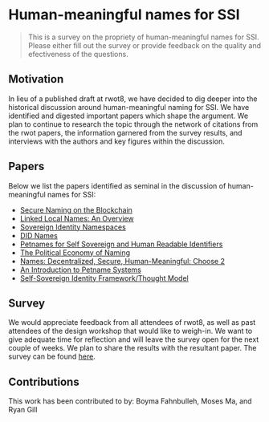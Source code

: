 # Human-meaningful names for SSI
> This is a survey on the propriety of human-meaningful names for SSI.
Please either fill out the survey or provide feedback on the quality
and efectiveness of the questions.

## Motivation
In lieu of a published draft at rwot8, we have decided to dig deeper into
the historical discussion around human-meaningful naming for SSI. We have
identified and digested important papers which shape the argument. We plan
to continue to research the topic through the network of citations from the
rwot papers, the information garnered from the survey results, and interviews
with the authors and key figures within the discussion.

## Papers
Below we list the papers identified as seminal in the discussion of
human-meaningful names for SSI:
- [Secure Naming on the Blockchain][1]
- [Linked Local Names: An Overview][2]
- [Sovereign Identity Namespaces][3]
- [DID Names][4]
- [Petnames for Self Sovereign and Human Readable Identifiers][5]
- [The Political Economy of Naming][6]
- [Names: Decentralized, Secure, Human-Meaningful: Choose 2][7]
- [An Introduction to Petname Systems][8]
- [Self-Sovereign Identity Framework/Thought Model][9]

## Survey
We would appreciate feedback from all attendees of rwot8, as well as past
attendees of the design workshop that would like to weigh-in. We want to
give adequate time for reflection and will leave the survey open for the
next couple of weeks. We plan to share the results with the resultant
paper. The survey can be found [here][survey].

## Contributions
This work has been contributed to by: Boyma Fahnbulleh, Moses Ma, and Ryan Gill

[1]: https://github.com/WebOfTrustInfo/rwot1-sf/blob/master/topics-and-advance-readings/Secure-Naming-on-the-Blockchain.md
[2]: https://github.com/WebOfTrustInfo/rwot1-sf/blob/master/topics-and-advance-readings/linked-local-names.md
[3]: https://github.com/WebOfTrustInfo/rwot2-id2020/blob/master/topics-and-advance-readings/SovereignIdentityNamespaces.pdf
[4]: https://github.com/WebOfTrustInfo/rwot4-paris/blob/master/topics-and-advance-readings/did-names.md
[5]: https://github.com/WebOfTrustInfo/rwot6-santabarbara/blob/master/topics-and-advance-readings/petnames.md
[6]: https://github.com/WebOfTrustInfo/rwot7-toronto/blob/master/topics-and-advance-readings/political-economy-of-naming.md
[7]: https://web.archive.org/web/20060112085217/http://zooko.com/distnames.html
[8]: http://www.skyhunter.com/marcs/petnames/IntroPetNames.html
[9]: https://github.com/WebOfTrustInfo/rwot8-barcelona/blob/master/topics-and-advance-readings/SSI-FrameworkProposal.md
[survey]: https://docs.google.com/forms/d/1yKkNBo9Fczf-NJSy5Q6eql3D7pGRSn4xFK3WAZnnzZE/edit

